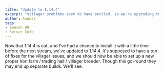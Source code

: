 ```yaml
---
title: "Update to 1.14.4"
excerpt: "Villager problems seem to have settled, so we're upgrading to 1.14.4."
author: AnonJr
tags:
- Season 00
- Server Info
---
```


Now that 1.14.4 is out, and I've had a chance to install it with a little time before the next stream, we've updated to 1.14.4. It's supposed to have a ton of fixes for the villager issues, and we should now be able to set up a new proper Iron farm / trading hall / villager breeder. Though this go-round they may end up separate builds. We'll see.